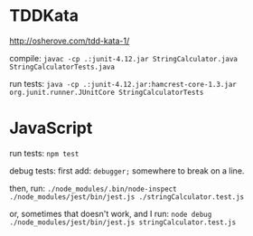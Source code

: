 # TDDKata
http://osherove.com/tdd-kata-1/

compile:
`javac -cp .:junit-4.12.jar StringCalculator.java StringCalculatorTests.java`

run tests:
`java -cp .:junit-4.12.jar:hamcrest-core-1.3.jar org.junit.runner.JUnitCore StringCalculatorTests`

JavaScript
===

run tests:
 `npm test`

debug tests:
 first add:
`debugger;`
 somewhere to break on a line.

 then, run:
`./node_modules/.bin/node-inspect ./node_modules/jest/bin/jest.js ./stringCalculator.test.js`

or, sometimes that doesn't work, and I run:
`node debug ./node_modules/jest/bin/jest.js stringCalculator.test.js`

